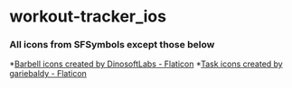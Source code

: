 # workout-tracker_ios

### All icons from SFSymbols except those below
*<a href="https://www.flaticon.com/free-icons/barbell" title="barbell icons">Barbell icons created by DinosoftLabs - Flaticon</a>
*<a href="https://www.flaticon.com/free-icons/task" title="task icons">Task icons created by gariebaldy - Flaticon</a>
